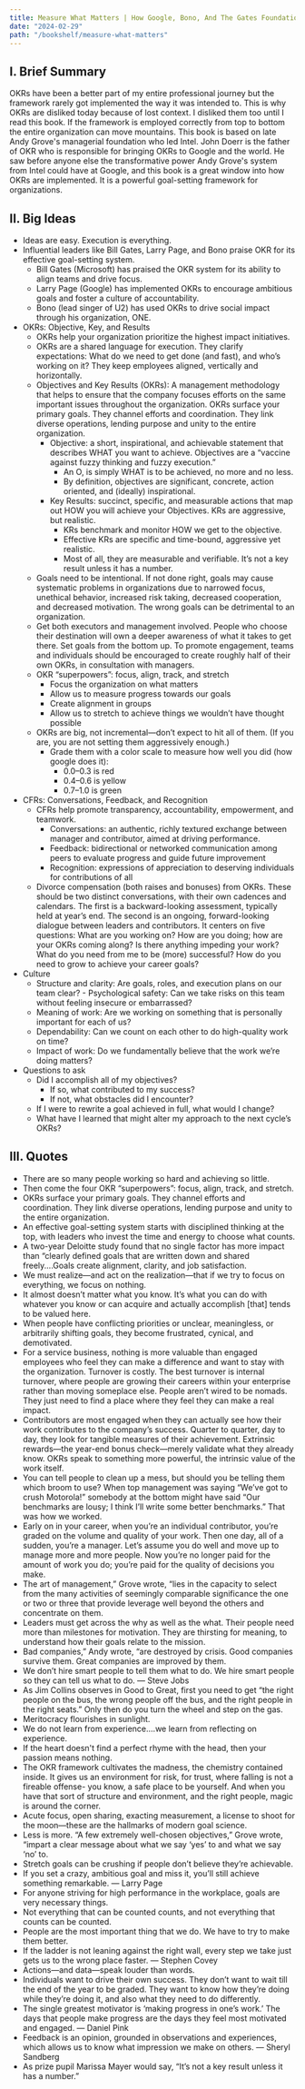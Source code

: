 ```yaml
---
title: Measure What Matters | How Google, Bono, And The Gates Foundation Rock The World With OKRs by John Doerr
date: "2024-02-29"
path: "/bookshelf/measure-what-matters"
---
```


## I. Brief Summary
OKRs have been a better part of my entire professional journey but the framework rarely got implemented the way it was intended to. This is why OKRs are disliked today because of lost context. I disliked them too until I read this book. If the framework is employed correctly from top to bottom the entire organization can move mountains. This book is based on late Andy Grove's managerial foundation who led Intel. John Doerr is the father of OKR who is responsible for bringing OKRs to Google and the world. He saw before anyone else the transformative power Andy Grove's system from Intel could have at Google, and this book is a great window into how OKRs are implemented. It is a powerful goal-setting framework for organizations.

## II. Big Ideas
- Ideas are easy. Execution is everything.
- Influential leaders like Bill Gates, Larry Page, and Bono praise OKR for its effective goal-setting system. 
    - Bill Gates (Microsoft) has praised the OKR system for its ability to align teams and drive focus. 
    - Larry Page (Google) has implemented OKRs to encourage ambitious goals and foster a culture of accountability. 
    - Bono (lead singer of U2) has used OKRs to drive social impact through his organization, ONE.
- OKRs: Objective, Key, and Results    
    - OKRs help your organization prioritize the highest impact initiatives.
    - OKRs are a shared language for execution. They clarify expectations: What do we need to get done (and fast), and who’s working on it? They keep employees aligned, vertically and horizontally.
    - Objectives and Key Results (OKRs): A management methodology that helps to ensure that the company focuses efforts on the same important issues throughout the organization. OKRs surface your primary goals. They channel efforts and coordination. They link diverse operations, lending purpose and unity to the entire organization. 
        - Objective: a short, inspirational, and achievable statement that describes WHAT you want to achieve. Objectives are a “vaccine against fuzzy thinking and fuzzy execution.”
            - An O, is simply WHAT is to be achieved, no more and no less. 
            - By definition, objectives are significant, concrete, action oriented, and (ideally) inspirational.
        - Key Results: succinct, specific, and measurable actions that map out HOW you will achieve your Objectives. KRs are aggressive, but realistic.
            - KRs benchmark and monitor HOW we get to the objective. 
            - Effective KRs are specific and time-bound, aggressive yet realistic. 
            - Most of all, they are measurable and verifiable. It’s not a key result unless it has a number.
    - Goals need to be intentional. If not done right, goals may cause systematic problems in organizations due to narrowed focus, unethical behavior, increased risk taking, decreased cooperation, and decreased motivation. The wrong goals can be detrimental to an organization. 
    - Get both executors and management involved. People who choose their destination will own a deeper awareness of what it takes to get there. Set goals from the bottom up. To promote engagement, teams and individuals should be encouraged to create roughly half of their own OKRs, in consultation with managers.
    - OKR “superpowers”: focus, align, track, and stretch
        - Focus the organization on what matters
        - Allow us to measure progress towards our goals
        - Create alignment in groups
        - Allow us to stretch to achieve things we wouldn’t have thought possible
    - OKRs are big, not incremental—don’t expect to hit all of them. (If you are, you are not setting them aggressively enough.) 
        - Grade them with a color scale to measure how well you did (how google does it): 
            - 0.0–0.3 is red 
            - 0.4–0.6 is yellow
            - 0.7–1.0 is green
- CFRs: Conversations, Feedback, and Recognition
    - CFRs help promote transparency, accountability, empowerment, and teamwork.
        - Conversations: an authentic, richly textured exchange between manager and contributor, aimed at driving performance.
        - Feedback: bidirectional or networked communication among peers to evaluate progress and guide future improvement
        - Recognition: expressions of appreciation to deserving individuals for contributions of all
    - Divorce compensation (both raises and bonuses) from OKRs. These should be two distinct conversations, with their own cadences and calendars. The first is a backward-looking assessment, typically held at year’s end. The second is an ongoing, forward-looking dialogue between leaders and contributors. It centers on five questions: What are you working on? How are you doing; how are your OKRs coming along? Is there anything impeding your work? What do you need from me to be (more) successful? How do you need to grow to achieve your career goals?
- Culture
    - Structure and clarity: Are goals, roles, and execution plans on our team clear? - Psychological safety: Can we take risks on this team without feeling insecure or embarrassed? 
    - Meaning of work: Are we working on something that is personally important for each of us? 
    - Dependability: Can we count on each other to do high-quality work on time?
    - Impact of work: Do we fundamentally believe that the work we’re doing matters?
- Questions to ask
    - Did I accomplish all of my objectives?
        - If so, what contributed to my success? 
        - If not, what obstacles did I encounter?
    - If I were to rewrite a goal achieved in full, what would I change? 
    - What have I learned that might alter my approach to the next cycle’s OKRs?

## III. Quotes
- There are so many people working so hard and achieving so little.
- Then come the four OKR “superpowers”: focus, align, track, and stretch.
- OKRs surface your primary goals. They channel efforts and coordination. They link diverse operations, lending purpose and unity to the entire organization.
- An effective goal-setting system starts with disciplined thinking at the top, with leaders who invest the time and energy to choose what counts.
- A two-year Deloitte study found that no single factor has more impact than “clearly defined goals that are written down and shared freely....Goals create alignment, clarity, and job satisfaction.
- We must realize—and act on the realization—that if we try to focus on everything, we focus on nothing.
- It almost doesn’t matter what you know. It’s what you can do with whatever you know or can acquire and actually accomplish [that] tends to be valued here.
- When people have conflicting priorities or unclear, meaningless, or arbitrarily shifting goals, they become frustrated, cynical, and demotivated.
- For a service business, nothing is more valuable than engaged employees who feel they can make a difference and want to stay with the organization. Turnover is costly. The best turnover is internal turnover, where people are growing their careers within your enterprise rather than moving someplace else. People aren’t wired to be nomads. They just need to find a place where they feel they can make a real impact.
- Contributors are most engaged when they can actually see how their work contributes to the company’s success. Quarter to quarter, day to day, they look for tangible measures of their achievement. Extrinsic rewards—the year-end bonus check—merely validate what they already know. OKRs speak to something more powerful, the intrinsic value of the work itself.
- You can tell people to clean up a mess, but should you be telling them which broom to use? When top management was saying “We’ve got to crush Motorola!” somebody at the bottom might have said “Our benchmarks are lousy; I think I’ll write some better benchmarks.” That was how we worked.
- Early on in your career, when you’re an individual contributor, you’re graded on the volume and quality of your work. Then one day, all of a sudden, you’re a manager. Let’s assume you do well and move up to manage more and more people. Now you’re no longer paid for the amount of work you do; you’re paid for the quality of decisions you make.
- The art of management,” Grove wrote, “lies in the capacity to select from the many activities of seemingly comparable significance the one or two or three that provide leverage well beyond the others and concentrate on them.
- Leaders must get across the why as well as the what. Their people need more than milestones for motivation. They are thirsting for meaning, to understand how their goals relate to the mission.
- Bad companies,” Andy wrote, “are destroyed by crisis. Good companies survive them. Great companies are improved by them.
- We don’t hire smart people to tell them what to do. We hire smart people so they can tell us what to do. — Steve Jobs
- As Jim Collins observes in Good to Great, first you need to get “the right people on the bus, the wrong people off the bus, and the right people in the right seats.” Only then do you turn the wheel and step on the gas.
- Meritocracy flourishes in sunlight.
- We do not learn from experience....we learn from reflecting on experience.
- If the heart doesn't find a perfect rhyme with the head, then your passion means nothing. 
- The OKR framework cultivates the madness, the chemistry contained inside. It gives us an environment for risk, for trust, where falling is not a fireable offense- you know, a safe place to be yourself. And when you have that sort of structure and environment, and the right people, magic is around the corner.
- Acute focus, open sharing, exacting measurement, a license to shoot for the moon—these are the hallmarks of modern goal science.
- Less is more. “A few extremely well-chosen objectives,” Grove wrote, “impart a clear message about what we say ‘yes’ to and what we say ‘no’ to.
- Stretch goals can be crushing if people don’t believe they’re achievable.
- If you set a crazy, ambitious goal and miss it, you’ll still achieve something remarkable. — Larry Page
- For anyone striving for high performance in the workplace, goals are very necessary things.
- Not everything that can be counted counts, and not everything that counts can be counted.
- People are the most important thing that we do. We have to try to make them better.
- If the ladder is not leaning against the right wall, every step we take just gets us to the wrong place faster. — Stephen Covey
- Actions—and data—speak louder than words.
- Individuals want to drive their own success. They don’t want to wait till the end of the year to be graded. They want to know how they’re doing while they’re doing it, and also what they need to do differently.
- The single greatest motivator is ‘making progress in one’s work.’ The days that people make progress are the days they feel most motivated and engaged. — Daniel Pink
- Feedback is an opinion, grounded in observations and experiences, which allows us to know what impression we make on others. — Sheryl Sandberg
- As prize pupil Marissa Mayer would say, “It’s not a key result unless it has a number.”